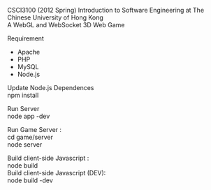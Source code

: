 CSCI3100 (2012 Spring) Introduction to Software Engineering at The Chinese University of Hong Kong   
A WebGL and WebSocket 3D Web Game   

Requirement
* Apache
* PHP
* MySQL
* Node.js

Update Node.js Dependences   
npm install  

Run Server     
node app -dev  

Run Game Server :  
cd game/server  
node server  

Build client-side Javascript :      
node build      
Build client-side Javascript (DEV):      
node build -dev     